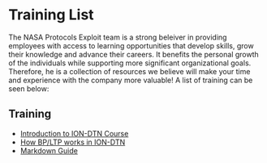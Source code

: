 # Training List

The NASA Protocols Exploit team is a strong beleiver in providing employees with access to learning opportunities that develop skills, grow their knowledge and advance their careers. It benefits the personal growth of the individuals while supporting more significant organizational goals. Therefore, he is a collection of resources we believe will make your time and experience with the company more valuable!
A list of training can be seen below:


## Training
  - [Introduction to ION-DTN Course](ion-dtn-course.md)
  - [How BP/LTP works in ION-DTN](how-bp-and-ltp-work.md)
  - [Markdown Guide](markdown-guide.md)
